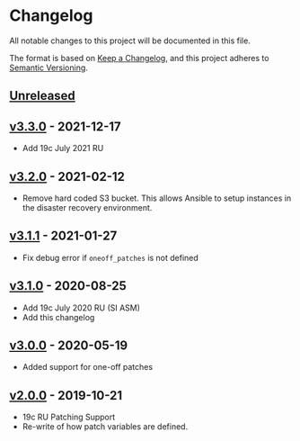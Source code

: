 # Changelog
All notable changes to this project will be documented in this file.

The format is based on [Keep a Changelog](https://keepachangelog.com/en/1.0.0/),
and this project adheres to [Semantic Versioning](https://semver.org/spec/v2.0.0.html).

## [Unreleased]

## [v3.3.0] - 2021-12-17
- Add 19c July 2021 RU

## [v3.2.0] - 2021-02-12
- Remove hard coded S3 bucket.  This allows Ansible to setup instances in the disaster recovery environment.

## [v3.1.1] - 2021-01-27
- Fix debug error if `oneoff_patches` is not defined

## [v3.1.0] - 2020-08-25
- Add 19c July 2020 RU (SI ASM)
- Add this changelog

## [v3.0.0] - 2020-05-19
- Added support for one-off patches

## [v2.0.0] - 2019-10-21
- 19c RU Patching Support
- Re-write of how patch variables are defined.

[Unreleased]: https://github.com/CruGlobal/ansible-oracle-psu/compare/v3.3.0...HEAD

[v3.3.0]: https://github.com/CruGlobal/ansible-oracle-psu/compare/v3.2.0...v3.3.0
[v3.2.0]: https://github.com/CruGlobal/ansible-oracle-psu/compare/v3.1.1...v3.2.0
[v3.1.1]: https://github.com/CruGlobal/ansible-oracle-psu/compare/v3.1.0...v3.1.1
[v3.1.0]: https://github.com/CruGlobal/ansible-oracle-psu/compare/v3.0.0...v3.1.0
[v3.0.0]: https://github.com/CruGlobal/ansible-oracle-psu/compare/v2.0.0...v3.0.0
[v2.0.0]: https://github.com/CruGlobal/ansible-oracle-psu/releases/tag/v2.0.0
